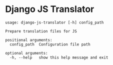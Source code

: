 Django JS Translator
====================

```
usage: django-js-translator [-h] config_path

Prepare translation files for JS

positional arguments:
  config_path  Configuration file path

optional arguments:
  -h, --help   show this help message and exit
```
